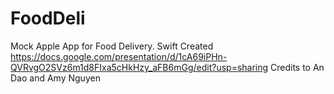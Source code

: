 # FoodDeli
Mock Apple App for Food Delivery. Swift Created
https://docs.google.com/presentation/d/1cA69iPHn-QVRvgO2SVz6m1d8FIxa5cHkHzy_aFB6mGg/edit?usp=sharing
Credits to An Dao and Amy Nguyen
